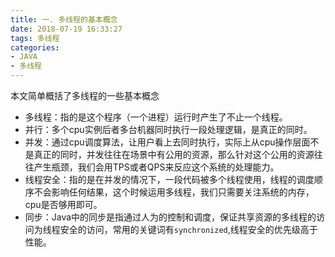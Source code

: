 ```yaml
---
title: 一. 多线程的基本概念
date: 2018-07-19 16:33:27
tags: 多线程
categories: 
- JAVA
- 多线程
---
```


本文简单概括了多线程的一些基本概念

<!--more-->

- 多线程：指的是这个程序（一个进程）运行时产生了不止一个线程。
- 并行：多个cpu实例后者多台机器同时执行一段处理逻辑，是真正的同时。
- 并发：通过cpu调度算法，让用户看上去同时执行，实际上从cpu操作层面不是真正的同时，并发往往在场景中有公用的资源，那么针对这个公用的资源往往产生瓶颈，我们会用TPS或者QPS来反应这个系统的处理能力。 
- 线程安全：指的是在并发的情况下，一段代码被多个线程使用，线程的调度顺序不会影响任何结果，这个时候运用多线程，我们只需要关注系统的内存，cpu是否够用即可。
- 同步：Java中的同步是指通过人为的控制和调度，保证共享资源的多线程的访问为线程安全的访问，常用的关键词有`synchronized`,线程安全的优先级高于性能。